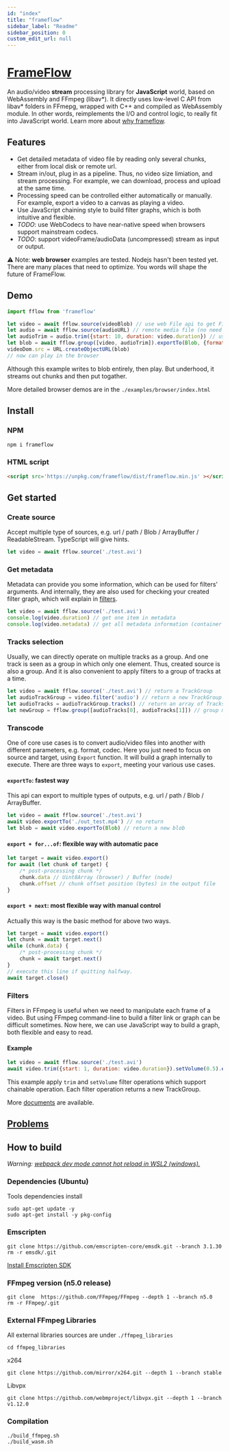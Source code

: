 ```yaml
---
id: "index"
title: "frameflow"
sidebar_label: "Readme"
sidebar_position: 0
custom_edit_url: null
---
```


# [FrameFlow](https://frameflow.netlify.app/)
An audio/video **stream** processing library for **JavaScript** world, based on WebAssembly and FFmpeg (libav*).
It directly uses low-level C API from libav* folders in FFmepg, wrapped with C++ and compiled as WebAssembly module. In other words, reimplements the I/O and control logic, to really fit into JavaScript world.
Learn more about [why frameflow](https://frameflow.netlify.app/blog/why-frameflow).

## Features
- Get detailed metadata of video file by reading only several chunks, either from local disk or remote url.
- Stream in/out, plug in as a pipeline. Thus, no video size limiation, and stream processing.
For example, we can download, process and upload at the same time.
- Processing speed can be controlled either automatically or manually.
For example, export a video to a canvas as playing a video.
- Use JavaScript chaining style to build filter graphs, which is both intuitive and flexible.
- *TODO*: use WebCodecs to have near-native speed when browsers support mainstream codecs.
- *TODO*: support videoFrame/audioData (uncompressed) stream as input or output.

⚠️ Note: **web browser** examples are tested. Nodejs hasn't been tested yet.
There are many places that need to optimize. You words will shape the future of FrameFlow.

## Demo

```JavaScript
import fflow from 'frameflow'

let video = await fflow.source(videoBlob) // use web File api to get File handler.
let audio = await fflow.source(audioURL) // remote media file (no need to download entirely beforehand)
let audioTrim = audio.trim({start: 10, duration: video.duration}) // use metadata of video
let blob = await fflow.group([video, audioTrim]).exportTo(Blob, {format: 'mp4'}) // group and trancode to 
videoDom.src = URL.createObjectURL(blob)
// now can play in the browser
```
Although this example writes to blob entirely, then play.
But underhood, it streams out chunks and then put togather.

More detailed browser demos are in the `./examples/browser/index.html`

## Install

### NPM
```bash
npm i frameflow
```

### HTML script
```html
<script src='https://unpkg.com/frameflow/dist/frameflow.min.js' ></script>
```

## Get started

### Create source
Accept multiple type of sources, e.g. url / path / Blob / ArrayBuffer / ReadableStream.
TypeScript will give hints.
```JavaScript
let video = await fflow.source('./test.avi')
```

### Get metadata
Metadata can provide you some information, which can be used for filters' arguments.
And internally, they are also used for checking your created filter graph, which will explain in [filters](#filters).
```JavaScript
let video = await fflow.source('./test.avi')
console.log(video.duration) // get one item in metadata
console.log(video.metadata) // get all metadata information (container + tracks)
```

### Tracks selection
Usually, we can directly operate on multiple tracks as a group.
And one track is seen as a group in which only one element.
Thus, created source is also a group.
And it is also convenient to apply filters to a group of tracks at a time.
```JavaScript
let video = await fflow.source('./test.avi') // return a TrackGroup
let audioTrackGroup = video.filter('audio') // return a new TrackGroup (contain only audio tracks)
let audioTracks = audioTrackGroup.tracks() // return an array of Tracks. (audio)
let newGroup = fflow.group([audioTracks[0], audioTracks[1]]) // group multiple tracks into one group
```

### Transcode
One of core use cases is to convert audio/video files into another with different parameters, e.g. format, codec. Here you just need to focus on source and target, using `Export` function.
It will build a graph internally to execute.
There are three ways to `export`, meeting your various use cases.

#### `exportTo`: fastest way
This api can export to multiple types of outputs, e.g. url / path / Blob / ArrayBuffer.
```JavaScript
let video = await fflow.source('./test.avi')
await video.exportTo('./out_test.mp4') // no return
let blob = await video.exportTo(Blob) // return a new blob
```
#### `export + for...of`: flexible way with automatic pace
```JavaScript
let target = await video.export()
for await (let chunk of target) {
    /* post-processing chunk */
    chunk.data // Uint8Array (browser) / Buffer (node)
    chunk.offset // chunk offset position (bytes) in the output file
}
```
#### `export + next`: most flexible way with manual control
Actually this way is the basic method for above two ways.
```JavaScript
let target = await video.export()
let chunk = await target.next()
while (chunk.data) {
    /* post-processing chunk */
    chunk = await target.next()
}
// execute this line if quitting halfway.
await target.close()
```

### Filters

Filters in FFmpeg is useful when we need to manipulate each frame of a video.
But using FFmpeg command-line to build a filter link or graph can be difficult sometimes.
Now here, we can use JavaScript way to build a graph, both flexible and easy to read.
#### Example
```JavaScript
let video = await fflow.source('./test.avi')
await video.trim({start: 1, duration: video.duration}).setVolume(0.5).exportTo('./out_test.mp4')
```
This example apply `trim` and `setVolume` filter operations which support chainable operation.
Each filter operation returns a new TrackGroup.

More [documents](https://frameflow.netlify.app/docs/Introduction/getStarted) are available.

## [Problems](https://frameflow.netlify.app/blog/why-frameflow/#problems-of-frameflow)

## How to build
*Warning: [webpack dev mode cannot hot reload in WSL2 (windows).](https://mbuotidem.github.io/blog/2021/01/09/how-to-hot-reload-auto-refresh-react-app-on-WSL.html)*

### Dependencies (Ubuntu)
Tools dependencies install
```
sudo apt-get update -y
sudo apt-get install -y pkg-config
```

### Emscripten
```
git clone https://github.com/emscripten-core/emsdk.git --branch 3.1.30
rm -r emsdk/.git
```
[Install Emscripten SDK](https://emscripten.org/docs/getting_started/downloads.html#installation-instructions-using-the-emsdk-recommended)

### FFmpeg version (n5.0 release)
```
git clone  https://github.com/FFmpeg/FFmpeg --depth 1 --branch n5.0
rm -r FFmpeg/.git
```

### External FFmpeg Libraries
All external libraries sources are under `./ffmpeg_libraries`
```
cd ffmpeg_libraries
```

x264
```
git clone https://github.com/mirror/x264.git --depth 1 --branch stable 
```
Libvpx
```
git clone https://github.com/webmproject/libvpx.git --depth 1 --branch v1.12.0
```

### Compilation 
```
./build_ffmpeg.sh
./build_wasm.sh
```
